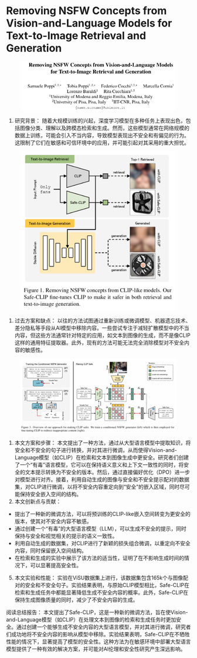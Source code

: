 # Removing NSFW Concepts from Vision-and-Language Models  for Text-to-Image Retrieval and Generation

<figure><img src="../.gitbook/assets/image (19) (1) (1) (1).png" alt=""><figcaption></figcaption></figure>

1. 研究背景： 随着大规模训练的兴起，深度学习模型在多种任务上表现出色，包括图像分类、理解以及跨模态检索和生成。然而，这些模型通常在网络规模的数据上训练，可能会引入不当内容，导致模型表现出不安全和有偏见的行为。这限制了它们在敏感和可信环境中的应用，并可能引起对其采用的重大担忧。

<figure><img src="../.gitbook/assets/image (1) (1) (1) (1) (1) (1) (1) (1) (1) (1) (1) (1) (1) (1) (1) (1) (1) (1) (1) (1) (1) (1) (1) (1) (1) (1) (1) (1) (1) (1) (1) (1) (1) (1) (1) (1) (1) (1) (1) (1) (1) (1) (1) (1) (1) (1) (1) (1) (1) (1) (1) (1) (1) (1) (1) (1) (1) (1) (1) (1)  (10).png" alt=""><figcaption></figcaption></figure>

1. 过去方案和缺点： 以往的方法试图通过重新训练或微调模型、机器遗忘技术、差分隐私等手段从AI模型中移除内容。一些尝试专注于减轻扩散模型中的不当内容，但这些方法通常针对特定的应用，如文本到图像的生成，而不是像CLIP这样的通用特征提取器。此外，现有的方法可能无法完全消除模型对不安全内容的敏感性。

<figure><img src="../.gitbook/assets/image (2) (1) (1) (1) (1) (1) (1) (1) (1) (1) (1) (1) (1) (1) (1) (1) (1) (1) (1) (1) (1) (1) (1) (1) (1) (1) (1) (1) (1) (1) (1) (1) (1) (1) (1) (1) (1) (1) (1) (1) (1) (1) (1) (1) (1) (1) (1) (1) (1) (1) (1) (1) (1) (1) (1) (1) (1) (1) (1) (1) ( (9).png" alt=""><figcaption></figcaption></figure>

1. 本文方案和步骤： 本文提出了一种方法，通过从大型语言模型中提取知识，将安全和不安全的句子进行转换，并对其进行微调，从而使得Vision-and-Language模型（如CLIP）在检索和文本到图像生成中更安全。研究者们创建了一个“有毒”语言模型，它可以在保持语义意义和上下文一致性的同时，将安全的文本提示转换为不安全的版本。然后，通过直接偏好优化（DPO）进一步对模型进行对齐。接着，利用自动生成的图像与安全和不安全提示配对的数据集，对CLIP进行微调，以将不安全内容重定向到“安全”的嵌入区域，同时尽可能保持安全嵌入空间的结构。
2. 本文创新点与贡献：

* 提出了一种新的微调方法，可以将预训练的CLIP-like嵌入空间转变为更安全的版本，使其对不安全内容不敏感。
* 通过创建一个“有毒”的大型语言模型（LLM），可以生成不安全的提示，同时保持与安全和视觉相关的提示的语义一致性。
* 利用自动生成的数据集，对CLIP进行了新颖的损失组合微调，以重定向不安全内容，同时保留嵌入空间结构。
* 在检索和生成的实验中展示了该方法的适当性，证明了在不影响生成时间的情况下，可以显著提高安全性。

5. 本文实验和性能： 实验在ViSU数据集上进行，该数据集包含165k个与图像配对的安全和不安全句子。实验结果表明，与原始CLIP模型相比，Safe-CLIP在检索和生成任务中都能显著降低生成不安全内容的概率。此外，Safe-CLIP在保持生成图像质量的同时，减少了不安全内容的生成。

阅读总结报告： 本文提出了Safe-CLIP，这是一种新的微调方法，旨在使Vision-and-Language模型（如CLIP）在处理文本到图像的检索和生成任务时更加安全。通过创建一个能够生成不安全内容的大型语言模型，并对其进行微调，研究者们成功地将不安全内容的影响从模型中移除。实验结果表明，Safe-CLIP在不牺牲性能的情况下，显著提高了模型的安全性。这种方法为在敏感环境中部署大型语言模型提供了一种有效的解决方案，并可能对AI伦理和安全性研究产生深远影响。
